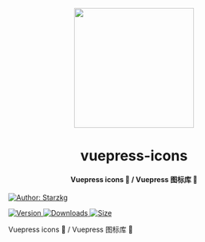 <!-- markdownlint-disable -->
<p align="center">
  <img width="240" src="https://shentuzhigang.cn/vuepress-theme-star/images/hero.png" style="text-align: center;"/>
</p>
<h1 align="center">vuepress-icons</h1>
<h4 align="center">Vuepress icons 📄 / Vuepress 图标库 📄</h4>

[![Author: Starzkg](https://img.shields.io/badge/Author-Starzkg-blue.svg?style=for-the-badge)](https://shentuzhigang.cn)

<!-- markdownlint-restore -->

[![Version](https://img.shields.io/npm/v/@starzkg/vuepress-icons.svg?style=flat-square&logo=npm) ![Downloads](https://img.shields.io/npm/dm/@starzkg/vuepress-icons.svg?style=flat-square&logo=npm) ![Size](https://img.shields.io/bundlephobia/min/@starzkg/vuepress-icons?style=flat-square&logo=npm)](https://www.npmjs.com/package/@starzkg/vuepress-icons)

Vuepress icons 📄 / Vuepress 图标库 📄
